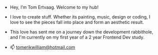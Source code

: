 - Hey, I’m Tom Ertvaag. Welcome to my hub!
- I love to create stuff. Whether its painting, music, design or coding, I love to see the pieces fall into place and form an aesthetic result. 
- This love has sent me on a journey down the development rabbithole, and I'm currently on my first year of a 2 year Frontend Dev study.

- 📫 tomerikwilliam@hotmail.com


